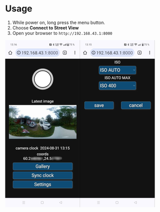 # Usage

1. While power on, long press the menu button.
2. Choose __Connect to Street View__
3. Open your browser to `http://192.168.43.1:8000`

![ss1](i/ss1.jpg)![ss2](i/ss2.jpg)
